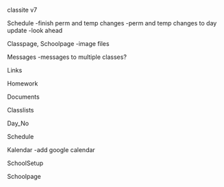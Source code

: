 classite v7

Schedule 
	-finish perm and temp changes
	-perm and temp changes to day update
	-look ahead

Classpage, Schoolpage
	-image files

Messages
    -messages to multiple classes?

Links

Homework

    
Documents


Classlists

    
Day_No


Schedule

Kalendar
	-add google calendar

SchoolSetup

    
Schoolpage




    
